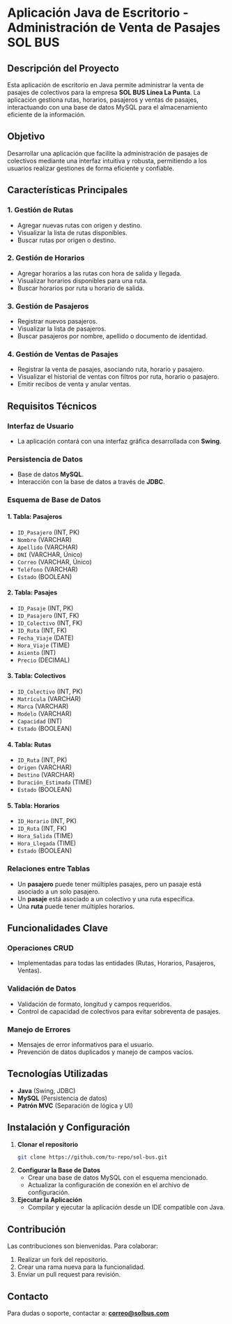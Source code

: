 # Aplicación Java de Escritorio - Administración de Venta de Pasajes SOL BUS

## Descripción del Proyecto

Esta aplicación de escritorio en Java permite administrar la venta de pasajes de colectivos para la empresa **SOL BUS Línea La Punta**. La aplicación gestiona rutas, horarios, pasajeros y ventas de pasajes, interactuando con una base de datos MySQL para el almacenamiento eficiente de la información.

## Objetivo

Desarrollar una aplicación que facilite la administración de pasajes de colectivos mediante una interfaz intuitiva y robusta, permitiendo a los usuarios realizar gestiones de forma eficiente y confiable.

## Características Principales

### 1. **Gestión de Rutas**
- Agregar nuevas rutas con origen y destino.
- Visualizar la lista de rutas disponibles.
- Buscar rutas por origen o destino.

### 2. **Gestión de Horarios**
- Agregar horarios a las rutas con hora de salida y llegada.
- Visualizar horarios disponibles para una ruta.
- Buscar horarios por ruta u horario de salida.

### 3. **Gestión de Pasajeros**
- Registrar nuevos pasajeros.
- Visualizar la lista de pasajeros.
- Buscar pasajeros por nombre, apellido o documento de identidad.

### 4. **Gestión de Ventas de Pasajes**
- Registrar la venta de pasajes, asociando ruta, horario y pasajero.
- Visualizar el historial de ventas con filtros por ruta, horario o pasajero.
- Emitir recibos de venta y anular ventas.

## Requisitos Técnicos

### **Interfaz de Usuario**
- La aplicación contará con una interfaz gráfica desarrollada con **Swing**.

### **Persistencia de Datos**
- Base de datos **MySQL**.
- Interacción con la base de datos a través de **JDBC**.

### **Esquema de Base de Datos**

#### 1. **Tabla: Pasajeros**
- `ID_Pasajero` (INT, PK)
- `Nombre` (VARCHAR)
- `Apellido` (VARCHAR)
- `DNI` (VARCHAR, Único)
- `Correo` (VARCHAR, Único)
- `Teléfono` (VARCHAR)
- `Estado` (BOOLEAN)

#### 2. **Tabla: Pasajes**
- `ID_Pasaje` (INT, PK)
- `ID_Pasajero` (INT, FK)
- `ID_Colectivo` (INT, FK)
- `ID_Ruta` (INT, FK)
- `Fecha_Viaje` (DATE)
- `Hora_Viaje` (TIME)
- `Asiento` (INT)
- `Precio` (DECIMAL)

#### 3. **Tabla: Colectivos**
- `ID_Colectivo` (INT, PK)
- `Matrícula` (VARCHAR)
- `Marca` (VARCHAR)
- `Modelo` (VARCHAR)
- `Capacidad` (INT)
- `Estado` (BOOLEAN)

#### 4. **Tabla: Rutas**
- `ID_Ruta` (INT, PK)
- `Origen` (VARCHAR)
- `Destino` (VARCHAR)
- `Duración_Estimada` (TIME)
- `Estado` (BOOLEAN)

#### 5. **Tabla: Horarios**
- `ID_Horario` (INT, PK)
- `ID_Ruta` (INT, FK)
- `Hora_Salida` (TIME)
- `Hora_Llegada` (TIME)
- `Estado` (BOOLEAN)

### **Relaciones entre Tablas**
- Un **pasajero** puede tener múltiples pasajes, pero un pasaje está asociado a un solo pasajero.
- Un **pasaje** está asociado a un colectivo y una ruta específica.
- Una **ruta** puede tener múltiples horarios.

## Funcionalidades Clave

### **Operaciones CRUD**
- Implementadas para todas las entidades (Rutas, Horarios, Pasajeros, Ventas).

### **Validación de Datos**
- Validación de formato, longitud y campos requeridos.
- Control de capacidad de colectivos para evitar sobreventa de pasajes.

### **Manejo de Errores**
- Mensajes de error informativos para el usuario.
- Prevención de datos duplicados y manejo de campos vacíos.

## Tecnologías Utilizadas
- **Java** (Swing, JDBC)
- **MySQL** (Persistencia de datos)
- **Patrón MVC** (Separación de lógica y UI)

## Instalación y Configuración
1. **Clonar el repositorio**
   ```sh
   git clone https://github.com/tu-repo/sol-bus.git
   ```
2. **Configurar la Base de Datos**
   - Crear una base de datos MySQL con el esquema mencionado.
   - Actualizar la configuración de conexión en el archivo de configuración.
3. **Ejecutar la Aplicación**
   - Compilar y ejecutar la aplicación desde un IDE compatible con Java.

## Contribución
Las contribuciones son bienvenidas. Para colaborar:
1. Realizar un fork del repositorio.
2. Crear una rama nueva para la funcionalidad.
3. Enviar un pull request para revisión.

## Contacto
Para dudas o soporte, contactar a: **correo@solbus.com**
